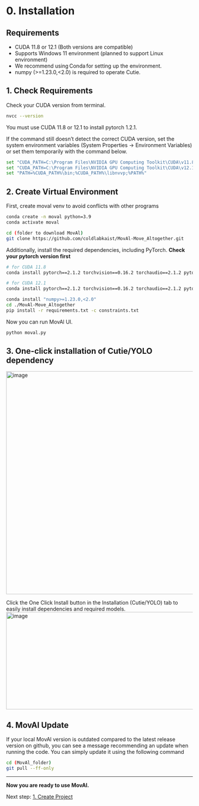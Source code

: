 # 0. Installation

## Requirements
- CUDA 11.8 or 12.1 (Both versions are compatible) 
- Supports Windows 11 environment (planned to support Linux environment)
- We recommend using Conda for setting up the environment.
- numpy (>=1.23.0,<2.0) is required to operate Cutie.

## 1. Check Requirements
Check your CUDA version from terminal.
```bash
nvcc --version
```
You must use CUDA 11.8 or 12.1 to install pytorch 1.2.1. 

If the command still doesn’t detect the correct CUDA version, set the system environment variables 
(System Properties → Environment Variables) or set them temporarily with the command below.
```bash
set "CUDA_PATH=C:\Program Files\NVIDIA GPU Computing Toolkit\CUDA\v11.8"  # for CUDA 11.8 only
set "CUDA_PATH=C:\Program Files\NVIDIA GPU Computing Toolkit\CUDA\v12.1"  # for CUDA 12.1 only
set "PATH=%CUDA_PATH%\bin;%CUDA_PATH%\libnvvp;%PATH%"
```

## 2. Create Virtual Environment
First, create moval venv to avoid conflicts with other programs
```bash
conda create -n moval python=3.9
conda activate moval

cd (folder to download MovAl)
git clone https://github.com/coldlabkaist/MovAl-Move_Altogether.git
```
Additionally, install the required dependencies, including PyTorch. **Check your pytorch version first**
```bash
# for CUDA 11.8 
conda install pytorch==2.1.2 torchvision==0.16.2 torchaudio==2.1.2 pytorch-cuda=11.8 -c pytorch -c nvidia

# for CUDA 12.1 
conda install pytorch==2.1.2 torchvision==0.16.2 torchaudio==2.1.2 pytorch-cuda=12.1 -c pytorch -c nvidia
```  
```bash
conda install "numpy>=1.23.0,<2.0"
cd ./MovAl-Move_Altogether
pip install -r requirements.txt -c constraints.txt
```
Now you can run MovAl UI.
``` bash
python moval.py
```

## 3. One-click installation of Cutie/YOLO dependency
<img width="884" height="602" alt="image" src="https://github.com/user-attachments/assets/cc934834-acac-4529-86a8-26d190afcfba" />

Click the One Click Install button in the Installation (Cutie/YOLO) tab to easily install dependencies and required models.
<img width="558" height="263" alt="image" src="https://github.com/user-attachments/assets/803a8381-deb7-4c56-a3e0-f65798ba8333" />

## 4. MovAl Update
If your local MovAl version is outdated compared to the latest release version on github, you can see a message recommending an update when running the code. 
You can simply update it using the following command
```bash
cd (MovAl_folder)
git pull --ff-only
```

---

**Now you are ready to use MovAl.**

Next step: [1. Create Project](https://github.com/coldlabkaist/MovAl/blob/main/tutorial/1_Create_Project.md)
